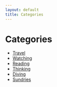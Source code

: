 ```yaml
---
layout: default
title: Categories
---
```


<div class="post">
	<h1 class="pageTitle">Categories</h1>
	<ul>
		<li><a href="./travelling">Travel</a></li>
		<li><a href="./watching">Watching</a></li>
		<li><a href="./reading">Reading</a></li>
		<li><a href="./thinking">Thinking</a></li>
		<li><a href="./diving">Diving</a></li>
		<li><a href="./sundries">Sundries</a></li>
	</ul>
</div>
